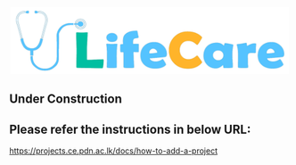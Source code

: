 <p align="center"><img src = "docs/images/Logo.png" width="500" height="120"></p>

## Under Construction

## Please refer the instructions in below URL:

https://projects.ce.pdn.ac.lk/docs/how-to-add-a-project
